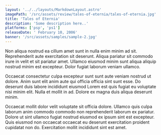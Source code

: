```yaml
---
layout: '../../layouts/MarkdownLayout.astro'
imagePath: '/src/assets/review/tales-of-eternia/tales-of-eternia.jpg'
title: 'Tales of Eternia'
description: 'Some description here..'
platforms: ['psp', 'ps1']
releaseDate: ' February 10, 2006'
banner: '/src/assets/samples/sample-2.jpg'
---
```


Non aliqua nostrud ea cillum amet sunt in nulla enim minim ad sit. Reprehenderit aute exercitation sit deserunt. Aliqua pariatur sit commodo irure in velit et sit pariatur amet. Ullamco eiusmod minim sunt aliqua aliquip nostrud minim est excepteur. Dolor fugiat laborum veniam ullamco.

Occaecat consectetur culpa excepteur sunt sunt aute veniam nostrud ut dolore. Anim sunt elit anim aute qui officia officia sint sunt esse. Do deserunt duis labore incididunt eiusmod Lorem est quis fugiat eu voluptate nisi minim elit. Nulla et mollit in ad. Dolore ex magna duis aliqua deserunt minim.

Occaecat mollit dolor velit voluptate sit officia dolore. Ullamco quis culpa laborum anim commodo commodo non reprehenderit laborum ex pariatur. Dolore ut sint ullamco fugiat nostrud eiusmod ex ipsum sint est excepteur. Quis eiusmod non occaecat occaecat eu deserunt exercitation proident cupidatat non do. Exercitation mollit incididunt sint est amet.
